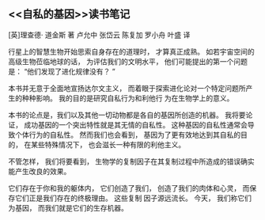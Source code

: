 ## <<自私的基因>>读书笔记

[英]理查德· 道金斯 著
卢允中 张岱云 陈复加 罗小舟 叶盛 译



行星上的智慧生物开始思索自身存在的道理时， 才算真正成熟。 如若宇宙空间的高级生物莅临地球的话， 为评估我们的文明水平， 他们可能提出的第一个问题是： “他们发现了进化规律没有？ ”

 本书并无意于全面地宣扬达尔文主义， 而着眼于探索进化论对一个特定问题所产生的种种影响。 我的目的是研究自私行为和利他行
为在生物学上的意义。

本书的论点是，我们以及其他一切动物都是各自的基因所创造的机器。  我将要论证， 成功基因的一个突出特性就是其无情的自私性。 这种基因的自私性通常会导致个体行为的自私性。 然而我们也会看到， 基因为了更有效地达到其自私的目的， 在某些特殊情况下， 也会滋长一种有限的利他主义。 

不管怎样， 我们将要看到， 生物学的复制因子在其复制过程中所造成的错误确实能产生改良的效果。 

 它们存在于你和我的躯体内， 它们创造了我们， 创造了我们的肉体和心灵， 而保存它们正是我们存在的终极理由。 这些复制
因子源远流长。 今天， 我们称它们为基因， 而我们就是它们的生存机器。